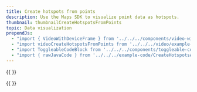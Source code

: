 ```yaml
---
title: Create hotspots from points
description: Use the Maps SDK to visualize point data as hotspots.
thumbnail: thumbnailCreateHotspotsFromPoints
topic: Data visualization
prependJs:
  - "import { VideoWithDeviceFrame } from '../../../components/video-with-device-frame'"
  - "import videoCreateHotspotsFromPoints from '../../../video/example-createhotspotsfrompoints.mp4'"
  - "import ToggleableCodeBlock from '../../../components/toggleable-code-block'"
  - "import { rawJavaCode } from '../../../example-code/CreateHotspotsActivity.js'"
---
```


{{
  <VideoWithDeviceFrame 
    videoFile={videoCreateHotspotsFromPoints}
    rotation="horizontal"
    device="pixel-2"
  />
}}

<!-- Any notes about this example would go here.  -->

{{
  <ToggleableCodeBlock 
    java={rawJavaCode}
  />
}}
